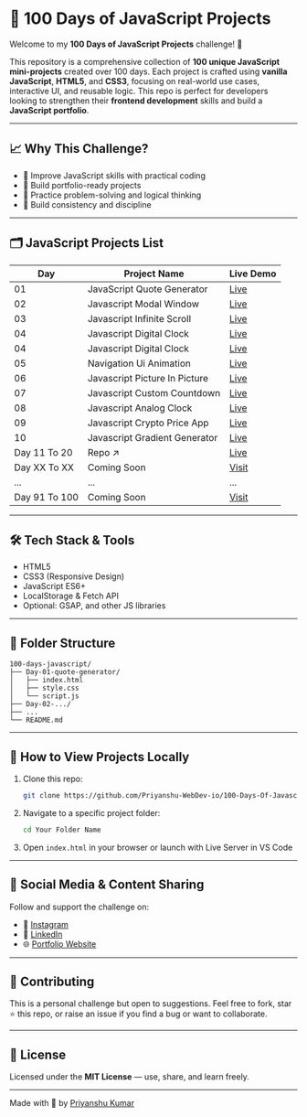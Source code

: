# 💯 100 Days of JavaScript Projects

Welcome to my **100 Days of JavaScript Projects** challenge! 🚀

This repository is a comprehensive collection of **100 unique JavaScript mini-projects** created over 100 days. Each project is crafted using **vanilla JavaScript**, **HTML5**, and **CSS3**, focusing on real-world use cases, interactive UI, and reusable logic. This repo is perfect for developers looking to strengthen their **frontend development** skills and build a **JavaScript portfolio**.

---

## 📈 Why This Challenge?
- 🚀 Improve JavaScript skills with practical coding
- 🎯 Build portfolio-ready projects
- 🧠 Practice problem-solving and logical thinking
- 🔁 Build consistency and discipline

---

## 🗂️ JavaScript Projects List

| Day | Project Name                 | Live Demo | 
|-----|------------------------------|-----------|
| 01  | JavaScript Quote Generator  | [Live](https://javascript-quote-generator-mu.vercel.app/) | 
| 02  | Javascript Modal Window             | [Live](https://002-javascript-modal-window.vercel.app/) |
| 03  | Javascript Infinite Scroll             | [Live](https://javascript-infinite-scroll.vercel.app/) |
| 04  | Javascript Digital Clock          | [Live](https://004-javascript-digital-clock.vercel.app/) |
| 04  | Javascript Digital Clock          | [Live](https://004-javascript-digital-clock.vercel.app/) |
| 05  | Navigation Ui Animation          | [Live](https://navigation-ui-animation.vercel.app/) |
| 06  | Javascript Picture In Picture          | [Live](https://006-javascript-picture-in-picture.vercel.app/) |
| 07  | Javascript Custom Countdown          | [Live](https://007-javascript-custom-countdown.vercel.app/) |
| 08  | Javascript Analog Clock          | [Live](https://008-javascript-analog-clock.vercel.app/) |
| 09  | Javascript Crypto Price App         | [Live](https://009-javascript-crypto-price-app.vercel.app/) |
| 10  | Javascript Gradient Generator         | [Live](https://0010-javascript-gradient-generator.vercel.app/) |
| Day 11 To 20 | Repo ↗️                         | [Live](https://github.com/Priyanshu-WebDev-io/100-Days-Of-Javascript--Day-11-To-20)       |
| Day XX To XX | Coming Soon                         | [Visit](#)       |
| ... | ...                          | ...       |
| Day 91 To 100 | Coming Soon                         | [Visit](#)       |

---

## 🛠️ Tech Stack & Tools
- HTML5
- CSS3 (Responsive Design)
- JavaScript ES6+
- LocalStorage & Fetch API
- Optional: GSAP, and other JS libraries

---

## 📁 Folder Structure
```
100-days-javascript/
├── Day-01-quote-generator/
│   ├── index.html
│   ├── style.css
│   └── script.js
├── Day-02-.../
├── ...
└── README.md
```

---

## 🚀 How to View Projects Locally
1. Clone this repo:
   ```bash
   git clone https://github.com/Priyanshu-WebDev-io/100-Days-Of-Javascript/
   ```
2. Navigate to a specific project folder:
   ```bash
   cd Your Folder Name
   ```
3. Open `index.html` in your browser or launch with Live Server in VS Code

---

## 📢 Social Media & Content Sharing
Follow and support the challenge on:
- 📸 [Instagram](https://www.instagram.com/dynamic_pixels.in/)
- 💼 [LinkedIn](https://www.linkedin.com/in/priyanshukumar2043/)
- 🌐 [Portfolio Website](https://react-portfolio-2025-two.vercel.app/)

---

## 🤝 Contributing
This is a personal challenge but open to suggestions. Feel free to fork, star ⭐ this repo, or raise an issue if you find a bug or want to collaborate.

---

## 📃 License
Licensed under the **MIT License** — use, share, and learn freely.

---

Made with 💛 by [Priyanshu Kumar](https://www.linkedin.com/in/priyanshukumar2043/)

